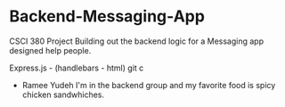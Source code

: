 # Backend-Messaging-App
CSCI 380 Project
Building out the backend logic for a Messaging app designed help people.

Express.js -  (handlebars - html)
git c


* Ramee Yudeh
I'm in the backend group and my favorite food is spicy chicken sandwhiches.

